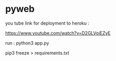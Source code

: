 # pyweb

you tube link for deployment to heroku :

https://www.youtube.com/watch?v=D2GLVoiEZyE

run : python3 app.py


pip3 freeze > requirements.txt